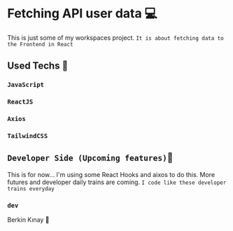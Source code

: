 # Fetching API user data 💻
This is just some of my workspaces project. `It is about fetching data to the Frontend in React`

## Used Techs 🥰

### `JavaScript`
### `ReactJS`
### `Axios`
### `TailwindCSS`

## `Developer Side (Upcoming features)`💫
This is for now... I'm using some React Hooks and aixos to do this. More futures and developer daily trains are coming.
`I code like these developer trains everyday`

### `dev`
Berkin Kınay 👤

